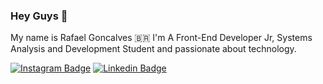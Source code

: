 ### Hey Guys 👋

My name is Rafael Goncalves 🇧🇷
I'm A Front-End Developer Jr, Systems Analysis and Development Student and passionate about technology.


[![Instagram Badge](https://img.shields.io/badge/-RafaelAlves-E1306C?style=flat-square&logo=instagram&logoColor=white&link=https://www.instagram.com/rafaaelgoncalves/)](https://www.instagram.com/rafaaelgoncalves/)
[![Linkedin Badge](https://img.shields.io/badge/-Rafael%20Alves-6633cc?style=flat-square&logo=Linkedin&logoColor=white&link=https://www.linkedin.com/in/rafaael-goncalves/)](https://www.linkedin.com/in/rafaael-goncalves/) 


<!--
**ralves-web/ralves-web** is a ✨ _special_ ✨ repository because its `README.md` (this file) appears on your GitHub profile.

Here are some ideas to get you started:

- 🔭 I’m currently working on ...
- 🌱 I’m currently learning ...
- 👯 I’m looking to collaborate on ...
- 🤔 I’m looking for help with ...
- 💬 Ask me about ...
- 📫 How to reach me: ...
- 😄 Pronouns: ...
- ⚡ Fun fact: ...
-->
